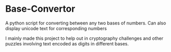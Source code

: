 # Base-Convertor
A python script for converting between any two bases of numbers. Can also display unicode text for corresponding numbers

I mainly made this project to help out in cryptography challenges and other puzzles involving text encoded as digits in different bases.
